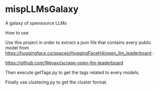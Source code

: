 # mispLLMsGalaxy
A galaxy of opensource LLMs


How to use 

Use this project in order to extract a json file that contains every public model from https://huggingface.co/spaces/HuggingFaceH4/open_llm_leaderboard :

https://github.com/Weyaxi/scrape-open-llm-leaderboard

Then execute getTags.py to get the tags related to every models.

Finally use clustering.py to get the cluster format.



